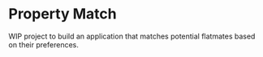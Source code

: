 # Property Match

WIP project to build an application that matches potential flatmates based on their preferences.
